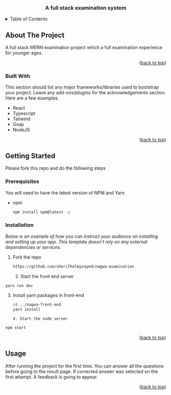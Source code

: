 <a name="readme-top"></a>


<!-- PROJECT LOGO -->
<br />
<div align="center">
  <h3 align="center">A full stack examination system</h3>
</div>



<!-- TABLE OF CONTENTS -->
<details>
  <summary>Table of Contents</summary>
  <ol>
    <li>
      <a href="#about-the-project">About The Project</a>
      <ul>
        <li><a href="#built-with">Built With</a></li>
      </ul>
    </li>
    <li>
      <a href="#getting-started">Getting Started</a>
      <ul>
        <li><a href="#prerequisites">Prerequisites</a></li>
        <li><a href="#installation">Installation</a></li>
      </ul>
    </li>
    <li><a href="#usage">Usage</a></li>
  </ol>
</details>



<!-- ABOUT THE PROJECT -->
## About The Project

A full stack MERN examination project which a full examination experience for younger ages. 

<p align="right">(<a href="#readme-top">back to top</a>)</p>



### Built With

This section should list any major frameworks/libraries used to bootstrap your project. Leave any add-ons/plugins for the acknowledgements section. Here are a few examples.

* React
* Typescript
* Tailwind
* Gsap
* NodeJS

<p align="right">(<a href="#readme-top">back to top</a>)</p>


<!-- GETTING STARTED -->
## Getting Started

Please fork this repo and do the following steps

### Prerequisites

You will need to have the latest version of NPM and Yarn
* npm
  ```sh
  npm install npm@latest -g
  ```

### Installation

_Below is an example of how you can instruct your audience on installing and setting up your app. This template doesn't rely on any external dependencies or services._

1. Fork the repo
   ```sh
   https://github.com/sherifhelmyzayed/nagwa-examination
   ```
   
    2. Start the front end server
 ```sh
 yarn run dev
 ```
 
3. Install yarn packages in front-end
   ```sh
   cd ../nagwa-front-end
   yarn install
   ```
       4. Start the node server
 ```sh
 npm start
 ```



<p align="right">(<a href="#readme-top">back to top</a>)</p>


<!-- USAGE EXAMPLES -->
## Usage

After running the project for the first time. You can answer all the questions before going to the result page. If corrected answer was selected on the first attampt. A feedback is going to appear.



<p align="right">(<a href="#readme-top">back to top</a>)</p>

